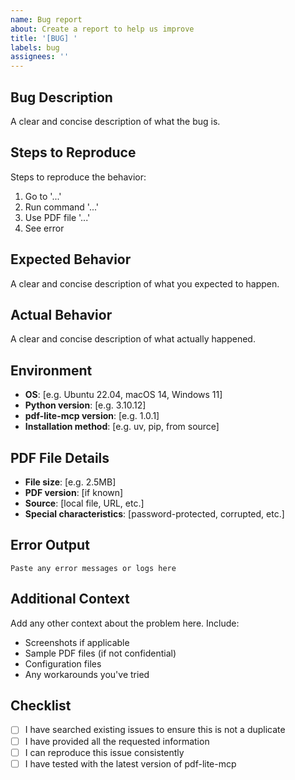 ```yaml
---
name: Bug report
about: Create a report to help us improve
title: '[BUG] '
labels: bug
assignees: ''
---
```


## Bug Description
A clear and concise description of what the bug is.

## Steps to Reproduce
Steps to reproduce the behavior:
1. Go to '...'
2. Run command '...'
3. Use PDF file '...'
4. See error

## Expected Behavior
A clear and concise description of what you expected to happen.

## Actual Behavior
A clear and concise description of what actually happened.

## Environment
- **OS**: [e.g. Ubuntu 22.04, macOS 14, Windows 11]
- **Python version**: [e.g. 3.10.12]
- **pdf-lite-mcp version**: [e.g. 1.0.1]
- **Installation method**: [e.g. uv, pip, from source]

## PDF File Details
- **File size**: [e.g. 2.5MB]
- **PDF version**: [if known]
- **Source**: [local file, URL, etc.]
- **Special characteristics**: [password-protected, corrupted, etc.]

## Error Output
```
Paste any error messages or logs here
```

## Additional Context
Add any other context about the problem here. Include:
- Screenshots if applicable
- Sample PDF files (if not confidential)
- Configuration files
- Any workarounds you've tried

## Checklist
- [ ] I have searched existing issues to ensure this is not a duplicate
- [ ] I have provided all the requested information
- [ ] I can reproduce this issue consistently
- [ ] I have tested with the latest version of pdf-lite-mcp
